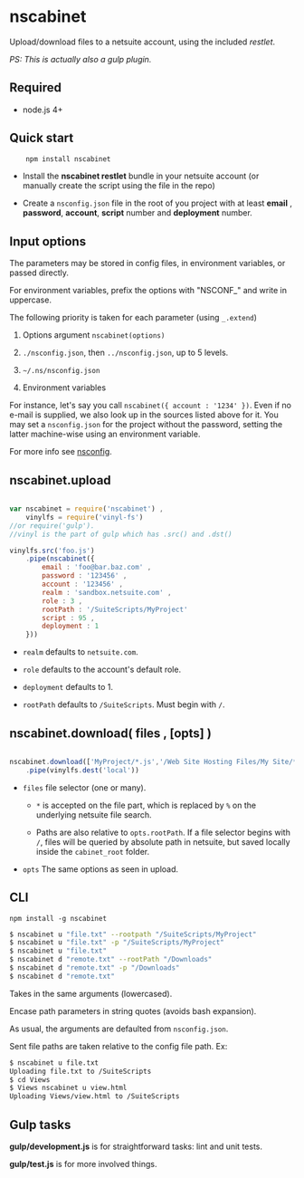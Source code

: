 # nscabinet

Upload/download files to a netsuite account, using the included _restlet_.

_PS: This is actually also a gulp plugin._

## Required

 * node.js 4+

## Quick start
```bash
    npm install nscabinet
```
  - Install the __nscabinet restlet__ bundle in your netsuite account (or manually create the script using the file in the repo)

  - Create a `nsconfig.json` file in the root of you project with at least __email__ , __password__, __account__, __script__ number and __deployment__ number.

## Input options

The parameters may be stored in config files, in environment variables, or passed directly.

For environment variables, prefix the options with "NSCONF_" and write in uppercase.

The following priority is taken for each parameter (using `_.extend`)

 1. Options argument `nscabinet(options)`

 2. `./nsconfig.json`, then `../nsconfig.json`, up to 5 levels.

 2. `~/.ns/nsconfig.json`

 3. Environment variables

For instance, let's say you call `nscabinet({ account : '1234' })`. Even if no e-mail is supplied, we also look up in the sources listed above for it. You may set a `nsconfig.json` for the project without the password, setting the latter machine-wise using an environment variable.

For more info see [nsconfig](https://github.com/suiteplus/nsconfig).


## nscabinet.upload

```javascript

var nscabinet = require('nscabinet') ,
	vinylfs = require('vinyl-fs')
//or require('gulp').
//vinyl is the part of gulp which has .src() and .dst()

vinylfs.src('foo.js')
	.pipe(nscabinet({
		email : 'foo@bar.baz.com' ,
		password : '123456' ,
		account : '123456' ,
		realm : 'sandbox.netsuite.com' ,
		role : 3 ,
		rootPath : '/SuiteScripts/MyProject'
		script : 95 ,
		deployment : 1
	}))

```

 * `realm` defaults to `netsuite.com`.
	
 * `role` defaults to the account's default role.
	
 * `deployment` defaults to 1.
	
 * `rootPath` defaults to `/SuiteScripts`. Must begin with `/`.

## nscabinet.download( files , [opts] )

```javascript

nscabinet.download(['MyProject/*.js','/Web Site Hosting Files/My Site/*.html'])
	.pipe(vinylfs.dest('local'))

```

  * `files` file selector (one or many).
    
    * `*` is accepted on the file part, which is replaced by `%` on the underlying netsuite file search.
    
    * Paths are also relative to `opts.rootPath`. If a file selector begins with `/`, files will be queried
      by absolute path in netsuite, but saved locally inside the `cabinet_root` folder.
  
  * `opts` The same options as seen in upload.


## CLI

	npm install -g nscabinet

```bash
$ nscabinet u "file.txt" --rootpath "/SuiteScripts/MyProject"
$ nscabinet u "file.txt" -p "/SuiteScripts/MyProject"
$ nscabinet u "file.txt"
$ nscabinet d "remote.txt" --rootPath "/Downloads"
$ nscabinet d "remote.txt" -p "/Downloads"
$ nscabinet d "remote.txt"
```

Takes in the same arguments (lowercased).

Encase path parameters in string quotes (avoids bash expansion).

As usual, the arguments are defaulted from `nsconfig.json`.

Sent file paths are taken relative to the config file path. Ex:

```bash
$ nscabinet u file.txt
Uploading file.txt to /SuiteScripts
$ cd Views
$ Views nscabinet u view.html
Uploading Views/view.html to /SuiteScripts
```

## Gulp tasks

**gulp/development.js** is for straightforward tasks: lint and unit tests.

**gulp/test.js** is for more involved things.